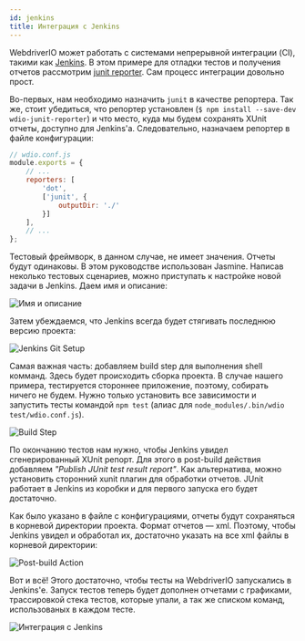 ```yaml
---
id: jenkins
title: Интеграция с Jenkins
---
```


WebdriverIO может работать с системами непрерывной интеграции (CI), такими как [Jenkins](https://jenkins-ci.org/). В этом примере для отладки тестов и получения отчетов рассмотрим [junit reporter](https://github.com/webdriverio/wdio-junit-repo). Сам процесс интеграции довольно прост.

Во-первых, нам необходимо назначить `junit` в качестве репортера. Так же, стоит убедиться, что репортер установлен (`$ npm install --save-dev wdio-junit-reporter`) и что место, куда мы будем сохранять XUnit отчеты, доступно для Jenkins'а. Следовательно, назначаем репортер в файле конфигурации:

```js
// wdio.conf.js
module.exports = {
    // ...
    reporters: [
        'dot',
        ['junit', {
            outputDir: './'
        }]
    ],
    // ...
};
```

Тестовый фреймворк, в данном случае, не имеет значения. Отчеты будут одинаковы. В этом руководстве использован Jasmine. Написав неколько тестовых сценариев, можно приступать к настройке новой задачи в Jenkins. Даем имя и описание:

![Имя и описание](/img/jenkins/jobname.png "Name And Description")

Затем убеждаемся, что Jenkins всегда будет стягивать последнюю версию проекта:

![Jenkins Git Setup](/img/jenkins/gitsetup.png "Jenkins Git Setup")

Самая важная часть: добавляем build step для выполнения shell комманд. Здесь будет происходить сборка проекта. В случае нашего примера, тестируется стороннее приложение, поэтому, собирать ничего не будем. Нужно только установить все зависимости и запустить тесты командой `npm test` (алиас для `node_modules/.bin/wdio test/wdio.conf.js`).

![Build Step](/img/jenkins/runjob.png "Build Step")

По окончанию тестов нам нужно, чтобы Jenkins увидел сгенерированный XUnit репорт. Для этого в post-build действия добавляем *"Publish JUnit test result report"*. Как альтернатива, можно установить сторонний xunit плагин для обработки отчетов. JUnit работает в Jenkins из коробки и для первого запуска его будет достаточно.

Как было указано в файле с конфигурациями, отчеты будут сохраняться в корневой директории проекта. Формат отчетов — xml. Поэтому, чтобы Jenkins увидел и обработал их, достаточно указать на все xml файлы в корневой директории:

![Post-build Action](/img/jenkins/postjob.png "Post-build Action")

Вот и всё! Этого достаточно, чтобы тесты на WebdriverIO запускались в Jenkins'е. Запуск тестов теперь будет дополнен отчетами с графиками, трассировкой стека тестов, которые упали, а так же списком команд, использованых в каждом тесте.

![Интеграция с Jenkins](/img/jenkins/final.png "Jenkins Final Integration")